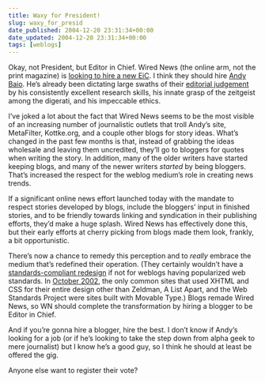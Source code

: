 ```yaml
---
title: Waxy for President!
slug: waxy_for_presid
date_published: 2004-12-20 23:31:34+00:00
date_updated: 2004-12-20 23:31:34+00:00
tags: [weblogs]
---
```

Okay, not President, but Editor in Chief. Wired News (the online arm, not the print magazine) is [looking to hire a new EiC](http://www.craigslist.org/wri/52569791.html). I think they should hire [Andy Baio](http://www.waxy.org). He’s already been dictating large swaths of their [editorial judgement](http://news.google.com/news?q=%22waxy.org%22) by his consistently excellent research skills, his innate grasp of the zeitgeist among the digerati, and his impeccable ethics.

I’ve joked a lot about the fact that Wired News seems to be the most visible of an increasing number of journalistic outlets that troll Andy’s site, MetaFilter, Kottke.org, and a couple other blogs for story ideas. What’s changed in the past few months is that, instead of grabbing the ideas wholesale and leaving them uncredited, they’ll go to bloggers for quotes when writing the story. In addition, many of the older writers have started keeping blogs, and many of the newer writers *started* by being bloggers. That’s increased the respect for the weblog medium’s role in creating news trends.

If a significant online news effort launched today with the mandate to respect stories developed by blogs, include the bloggers’ input in finished stories, and to be friendly towards linking and syndication in their publishing efforts, they’d make a huge splash. Wired News has effectively done this, but their early efforts at cherry picking from blogs made them look, frankly, a bit opportunistic.

There’s now a chance to remedy this perception and to *really* embrace the medium that’s redefined their operation. (They certainly wouldn’t have a [standards-compliant redesign](http://www.stopdesign.com/portfolio/web_interface/wired_news.html) if not for weblogs having popularized web standards. In [October 2002](http://www.wired.com/news/explanation.html), the only common sites that used XHTML and CSS for their entire design other than Zeldman, A List Apart, and the Web Standards Project were sites built with Movable Type.) Blogs remade Wired News, so WN should complete the transformation by hiring a blogger to be Editor in Chief.

And if you’re gonna hire a blogger, hire the best. I don’t know if Andy’s looking for a job (or if he’s looking to take the step down from alpha geek to mere journalist) but I know he’s a good guy, so I think he should at least be offered the gig.

Anyone else want to register their vote?
